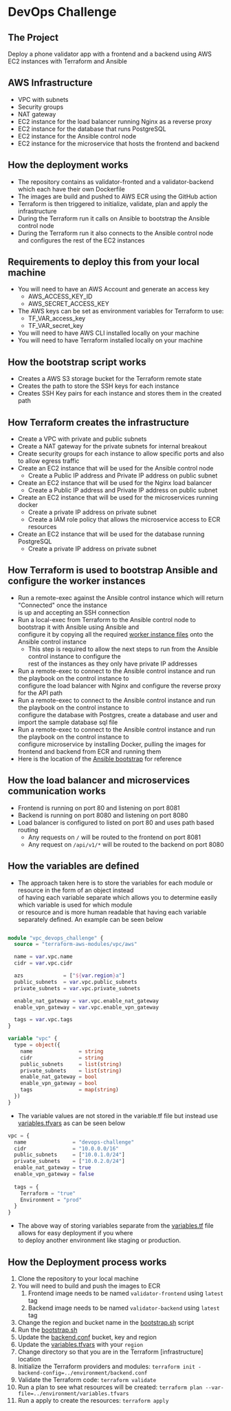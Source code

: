 # DevOps Challenge

## The Project

Deploy a phone validator app with a frontend and a backend using AWS EC2 instances
with Terraform and Ansible

## AWS Infrastructure

- VPC with subnets
- Security groups
- NAT gateway
- EC2 instance for the load balancer running Nginx as a reverse proxy
- EC2 instance for the database that runs PostgreSQL
- EC2 instance for the Ansible control node
- EC2 instance for the microservice that hosts the frontend and backend

## How the deployment works

- The repository contains as validator-fronted and a validator-backend which each have their own Dockerfile
- The images are build and pushed to AWS ECR using the GitHub action
- Terraform is then triggered to initialize, validate, plan and apply the infrastructure
- During the Terraform run it calls on Ansible to bootstrap the Ansible control node
- During the Terraform run it also connects to the Ansible control node and configures the rest of the EC2 instances


## Requirements to deploy this from your local machine

- You will need to have an AWS Account and generate an access key
  - AWS_ACCESS_KEY_ID
  - AWS_SECRET_ACCESS_KEY
- The AWS keys can be set as environment variables for Terraform to use:
  - TF_VAR_access_key
  - TF_VAR_secret_key
- You will need to have AWS CLI installed locally on your machine
- You will need to have Terraform installed locally on your machine

## How the bootstrap script works

- Creates a AWS S3 storage bucket for the Terraform remote state
- Creates the path to store the SSH keys for each instance
- Creates SSH Key pairs for each instance and stores them in the created path

## How Terraform creates the infrastructure

- Create a VPC with private and public subnets
- Create a NAT gateway for the private subnets for internal breakout
- Create security groups for each instance to allow specific ports and also to allow egress traffic
- Create an EC2 instance that will be used for the Ansible control node
  - Create a Public IP address and Private IP address on public subnet
- Create an EC2 instance that will be used for the Nginx load balancer
  - Create a Public IP address and Private IP address on public subnet
- Create an EC2 instance that will be used for the microservices running docker
  - Create a private IP address on private subnet
  - Create a IAM role policy that allows the microservice access to ECR resources
- Create an EC2 instance that will be used for the database running PostgreSQL
  - Create a private IP address on private subnet

## How Terraform is used to bootstrap Ansible and configure the worker instances

- Run a remote-exec against the Ansible control instance which will return "Connected" once the instance \
  is up and accepting an SSH connection
- Run a local-exec from Terraform to the Ansible control node to bootstrap it with Ansible using Ansible and \
  configure it by copying all the required [worker instance files](https://github.com/edwardpullen/devops_challenge/tree/main/infrastructure/ansible/config) onto the Ansible control instance
  - This step is required to allow the next steps to run from the Ansible control instance to configure the \
    rest of the instances as they only have private IP addresses
- Run a remote-exec to connect to the Ansible control instance and run the playbook on the control instance to \
  configure the load balancer with Nginx and configure the reverse proxy for the API path
- Run a remote-exec to connect to the Ansible control instance and run the playbook on the control instance to \
  configure the database with Postgres, create a database and user and import the sample database sql file
- Run a remote-exec to connect to the Ansible control instance and run the playbook on the control instance to \
  configure microservice by installing Docker, pulling the images for frontend and backend from ECR and running them
- Here is the location of the [Ansible bootstrap](https://github.com/edwardpullen/devops_challenge/tree/main/infrastructure/ansible_bootstrap.tf) for reference

## How the load balancer and microservices communication works

- Frontend is running on port 80 and listening on port 8081
- Backend is running on port 8080 and listening on port 8080
- Load balancer is configured to listed on port 80 and uses path based routing
  - Any requests on ```/``` will be routed to the frontend on port 8081
  - Any request on ```/api/v1/*``` will be routed to the backend on port 8080

## How the variables are defined

- The approach taken here is to store the variables for each module or resource in the form of an object instead \
  of having each variable separate which allows you to determine easily which variable is used for which module \
  or resource and is more human readable that having each variable separately defined. An example can be seen below

```terraform

module "vpc_devops_challenge" {
  source = "terraform-aws-modules/vpc/aws"

  name = var.vpc.name
  cidr = var.vpc.cidr

  azs             = ["${var.region}a"]
  public_subnets  = var.vpc.public_subnets
  private_subnets = var.vpc.private_subnets

  enable_nat_gateway = var.vpc.enable_nat_gateway
  enable_vpn_gateway = var.vpc.enable_vpn_gateway

  tags = var.vpc.tags
}

variable "vpc" {
  type = object({
    name               = string
    cidr               = string
    public_subnets     = list(string)
    private_subnets    = list(string)
    enable_nat_gateway = bool
    enable_vpn_gateway = bool
    tags               = map(string)
  })
}

```

- The variable values are not stored in the variable.tf file but instead use [variables.tfvars](https://github.com/edwardpullen/devops_challenge/tree/main/environment/variables.tfvars) as can be seen below

```terraform
vpc = {
  name               = "devops-challenge"
  cidr               = "10.0.0.0/16"
  public_subnets     = ["10.0.1.0/24"]
  private_subnets    = ["10.0.2.0/24"]
  enable_nat_gateway = true
  enable_vpn_gateway = false
  
  tags = {
    Terraform = "true"
    Environment = "prod"
  }
}
```

- The above way of storing variables separate from the [variables.tf](https://github.com/edwardpullen/devops_challenge/tree/main/infrastrucutre/variables.tf) file allows for easy deployment if you where \
  to deploy another environment like staging or production.

## How the Deployment process works

1. Clone the repository to your local machine
2. You will need to build and push the images to ECR 
   1. Frontend image needs to be named ```validator-frontend``` using ```latest``` tag
   2. Backend image needs to be named ```validator-backend``` using ```latest``` tag
3. Change the region and bucket name in the [bootstrap.sh](https://github.com/edwardpullen/devops_challenge/blob/main/scripts/bootstrap.sh) script
4. Run the [bootstrap.sh](https://github.com/edwardpullen/devops_challenge/blob/main/scripts/bootstrap.sh)
5. Update the [backend.conf](https://github.com/edwardpullen/devops_challenge/blob/main/environment/backend.conf) bucket, key and region
6. Update the [variables.tfvars](https://github.com/edwardpullen/devops_challenge/tree/main/environment/variables.tfvars) with your ```region```
7. Change directory so that you are in the Terraform [infrastructure] location
8. Initialize the Terraform providers and modules: ```terraform init -backend-config=../environment/backend.conf```
9. Validate the Terraform code: ```terraform validate```
10. Run a plan to see what resources will be created: ```terraform plan --var-file=../environment/variables.tfvars```
11. Run a apply to create the resources: ```terraform apply```
